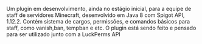 Um plugin em desenvolvimento, ainda no estágio inicial, para a equipe de staff de servidores Minecraft, desenvolvido em Java 8 com Spigot API, 1.12.2.
Contém sistema de cargos, permissões, e comandos básicos para staff, como vanish,ban, tempban e etc.
O plugin está sendo feito e pensado para ser utilizado junto com a LuckPerms API

